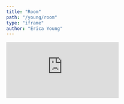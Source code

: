 ```yaml
---
title: "Room"
path: "/young/room"
type: "iframe"
author: "Erica Young"
---
```


<iframe src="https://editor.p5js.org/sebbenandsebben/present/nlQPwQXqP" scrolling="no" frameborder="0"></iframe>
